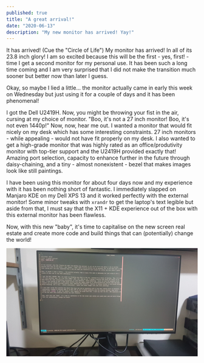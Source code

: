 ```yaml
---
published: true
title: "A great arrival!"
date: "2020-06-13"
description: "My new monitor has arrived! Yay!"
---
```


It has arrived! (Cue the "Circle of Life") My monitor has arrived! In all of its 23.8 inch glory! I am so excited 
because this will be the first - yes, first! - time I get a second monitor for my personal use. It has been such a long
time coming and I am very surprised that I did not make the transition much sooner but better now than later I guess.

Okay, so maybe I lied a little... the monitor actually came in early this week on Wednesday but just using it for a 
couple of days and it has been phenomenal!

I got the Dell U2419H. Now, you might be throwing your fist in the air, cursing at my choice of monitor. "Boo, it's not
a 27 inch monitor! Boo, it's not even 1440p!" Now, now, hear me out. I wanted a monitor that would fit nicely on my 
desk which has some interesting constraints. 27 inch monitors - while appealing - would not have fit properly on my
desk. I also wanted to get a high-grade monitor that was highly rated as an office/produtivity monitor with top-tier 
support and the U2419H provided exactly that! Amazing port selection, capacity to enhance further in the future through
daisy-chaining, and a tiny - almost nonexistent - bezel that makes images look like still paintings.

I have been using this monitor for about four days now and my experience with it has been nothing short of fantastic. I
immediately slapped on Manjaro KDE on my Dell XPS 13 and it worked perfectly with the external monitor! Some minor 
tweaks with `xrandr` to get the laptop's text legible but aside from that, I must say that the X11 + KDE experience out
of the box with this external monitor has been flawless.

Now, with this new "baby", it's time to capitalise on the new screen real estate and create more code and build things
that can (potentially) change the world!

![The glorious U2419H!](./images/monitor/monitor.jpg)
